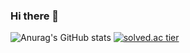 ### Hi there 👋

![Anurag's GitHub stats](https://github-readme-stats.vercel.app/api?username=DECOY-DUCK&show_icons=true&theme=radical)
[![solved.ac tier](http://mazassumnida.wtf/api/generate_badge?boj=tph01198)](https://solved.ac/tph01198)

<!--
**DECOY-DUCK/DECOY-DUCK** is a ✨ _special_ ✨ repository because its `README.md` (this file) appears on your GitHub profile.

Here are some ideas to get you started:

- 🔭 I’m currently working on ...
- 🌱 I’m currently learning ...
- 👯 I’m looking to collaborate on ...
- 🤔 I’m looking for help with ...
- 💬 Ask me about ...
- 📫 How to reach me: ...
- 😄 Pronouns: ...
- ⚡ Fun fact: ...
-->
